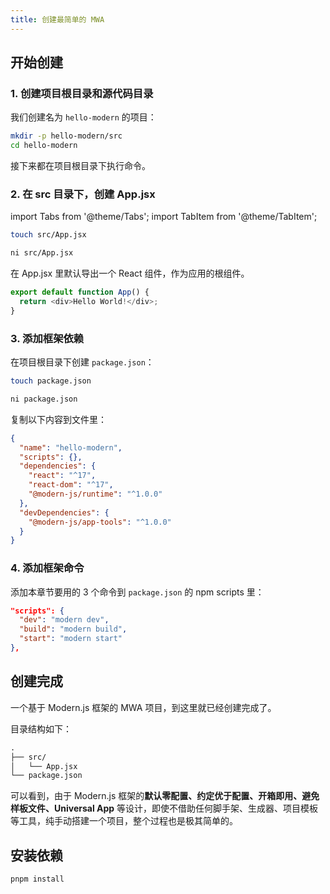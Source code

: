```yaml
---
title: 创建最简单的 MWA
---
```


## 开始创建

### 1. 创建项目根目录和源代码目录

我们创建名为 `hello-modern` 的项目：

```bash
mkdir -p hello-modern/src
cd hello-modern
```

接下来都在项目根目录下执行命令。

### 2. 在 src 目录下，创建 App.jsx

import Tabs from '@theme/Tabs';
import TabItem from '@theme/TabItem';

<Tabs>
<TabItem value="macOS" label="macOS" default>

```bash
touch src/App.jsx
```

</TabItem>
<TabItem value="Windows" label="Windows" >

```bash
ni src/App.jsx
```

</TabItem>
</Tabs>

在 App.jsx 里默认导出一个 React 组件，作为应用的根组件。

```js title="src/App.jsx"
export default function App() {
  return <div>Hello World!</div>;
}
```

### 3. 添加框架依赖

在项目根目录下创建 `package.json`：

<Tabs>
<TabItem value="macOS" label="macOS" default>

```bash
touch package.json
```

</TabItem>
<TabItem value="Windows" label="Windows">

```bash
ni package.json
```

</TabItem>
</Tabs>


复制以下内容到文件里：
```json
{
  "name": "hello-modern",
  "scripts": {},
  "dependencies": {
    "react": "^17",
    "react-dom": "^17",
    "@modern-js/runtime": "^1.0.0"
  },
  "devDependencies": {
    "@modern-js/app-tools": "^1.0.0"
  }
}
```

### 4. 添加框架命令

添加本章节要用的 3 个命令到 `package.json` 的 npm scripts 里：

```json
"scripts": {
  "dev": "modern dev",
  "build": "modern build",
  "start": "modern start"
},
```

## 创建完成

一个基于 Modern.js 框架的 MWA 项目，到这里就已经创建完成了。

目录结构如下：

```md
.
├── src/
│   └── App.jsx
└── package.json
```

可以看到，由于 Modern.js 框架的**默认零配置、约定优于配置、开箱即用、避免样板文件、Universal App** 等设计，即使不借助任何脚手架、生成器、项目模板等工具，纯手动搭建一个项目，整个过程也是极其简单的。

## 安装依赖

```bash
pnpm install
```
